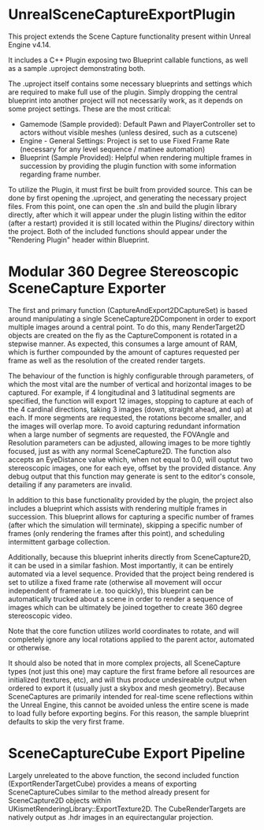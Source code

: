 UnrealSceneCaptureExportPlugin
==============================

This project extends the Scene Capture functionality present within Unreal Engine v4.14.

It includes a C++ Plugin exposing two Blueprint callable functions, as well as a sample .uproject demonstrating both.

The .uproject itself contains some necessary blueprints and settings which are required to make full use of the plugin. Simply dropping the central blueprint into another project will not necessarily work, as it depends on some project settings. These are the most critical:

* Gamemode (Sample provided): Default Pawn and PlayerController set to actors without visible meshes (unless desired, such as a cutscene)
* Engine - General Settings: Project is set to use Fixed Frame Rate (necessary for any level sequence / matinee automation)
* Blueprint (Sample Provided): Helpful when rendering multiple frames in succession by providing the plugin function with some information regarding frame number.

To utilize the Plugin, it must first be built from provided source. This can be done by first opening the .uproject, and generating the necessary project files. From this point, one can open the .sln and build the plugin library directly, after which it will appear under the plugin listing within the editor (after a restart) provided it is still located within the Plugins/ directory within the project. Both of the included functions should appear under the "Rendering Plugin" header within Blueprint.

Modular 360 Degree Stereoscopic SceneCapture Exporter
=======================================================

The first and primary function (CaptureAndExport2DCaptureSet) is based around manipulating a single SceneCapture2DComponent in order to export multiple images around a central point. To do this, many RenderTarget2D objects are created on the fly as the CaptureComponent is rotated in a stepwise manner. As expected, this consumes a large amount of RAM, which is further compounded by the amount of captures requested per frame as well as the resolution of the created render targets.

The behaviour of the function is highly configurable through parameters, of which the most vital are the number of vertical and horizontal images to be captured. For example, if 4 longitudinal and 3 latitudinal segments are specified, the function will export 12 images, stopping to capture at each of the 4 cardinal directions, taking 3 images (down, straight ahead, and up) at each. If more segments are requested, the rotations become smaller, and the images will overlap more. To avoid capturing redundant information when a large number of segments are requested, the FOVAngle and Resolution parameters can be adjusted, allowing images to be more tightly focused, just as with any normal SceneCapture2D. The function also accepts an EyeDistance value which, when not equal to 0.0, will ouptut two stereoscopic images, one for each eye, offset by the provided distance. Any debug output that this function may generate is sent to the editor's console, detailing if any parameters are invalid.

In addition to this base functionality provided by the plugin, the project also includes a blueprint which assists with rendering multiple frames in succession. This blueprint allows for capturing a specific number of frames (after which the simulation will terminate), skipping a specific number of frames (only rendering the frames after this point), and scheduling intermittent garbage collection. 

Additionally, because this blueprint inherits directly from SceneCapture2D, it can be used in a similar fashion. Most importantly, it can be entirely automated via a level sequence. Provided that the project being rendered is set to utilize a fixed frame rate (otherwise all movement will occur independent of framerate i.e. too quickly), this blueprint can be automatically trucked about a scene in order to render a sequence of images which can be ultimately be joined together to create 360 degree stereoscopic video.

Note that the core function utilizes world coordinates to rotate, and will completely ignore any local rotations applied to the parent actor, automated or otherwise.

It should also be noted that in more complex projects, all SceneCapture types (not just this one) may capture the first frame before all resources are initialized (textures, etc), and will thus produce undesireable output when ordered to export it (usually just a skybox and mesh geometry). Because SceneCaptures are primarily intended for real-time scene reflections within the Unreal Engine, this cannot be avoided unless the entire scene is made to load fully before exporting begins. For this reason, the sample blueprint defaults to skip the very first frame.

SceneCaptureCube Export Pipeline
================================

Largely unreleated to the above function, the second included function (ExportRenderTargetCube) provides a means of exporting SceneCaptureCubes similar to the method already present for SceneCapture2D objects within UKismetRenderingLibrary::ExportTexture2D.
The CubeRenderTargets are natively output as .hdr images in an equirectangular projection.

